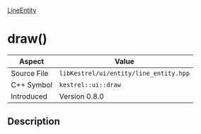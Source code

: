 [LineEntity](index)
# draw()
| Aspect | Value |
| --- | --- |
| Source File | `libKestrel/ui/entity/line_entity.hpp` |
| C++ Symbol | `kestrel::ui::draw` |
| Introduced | Version 0.8.0 |
## Description

